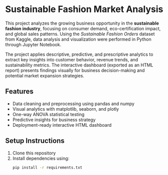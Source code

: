 # Sustainable Fashion Market Analysis

This project analyzes the growing business opportunity in the **sustainable fashion industry**, focusing on consumer demand, eco-certification impact, and global sales patterns. Using the *Sustainable Fashion Orders* dataset from Kaggle, data analysis and visualization were performed in Python through Jupyter Notebook.

The project applies descriptive, predictive, and prescriptive analytics to extract key insights into customer behavior, revenue trends, and sustainability metrics. The interactive dashboard (exported as an HTML report) presents findings visually for business decision-making and potential market expansion strategies.

## Features
- Data cleaning and preprocessing using pandas and numpy  
- Visual analytics with matplotlib, seaborn, and plotly  
- One-way ANOVA statistical testing  
- Predictive insights for business strategy  
- Deployment-ready interactive HTML dashboard  

## Setup Instructions
1. Clone this repository  
2. Install dependencies using:
   ```bash
   pip install -r requirements.txt